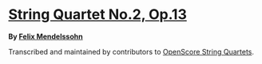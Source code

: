 # [String Quartet No.2, Op.13][set]

__By [Felix Mendelssohn][composer]__

[set]: https://musescore.com/openscore-string-quartets/sets/5108547
[composer]: https://musescore.com/openscore-string-quartets/sets?order=title&text=Mendelssohn,+Felix

Transcribed and maintained by contributors to [OpenScore String Quartets].

[OpenScore String Quartets]: https://musescore.com/openscore-string-quartets
